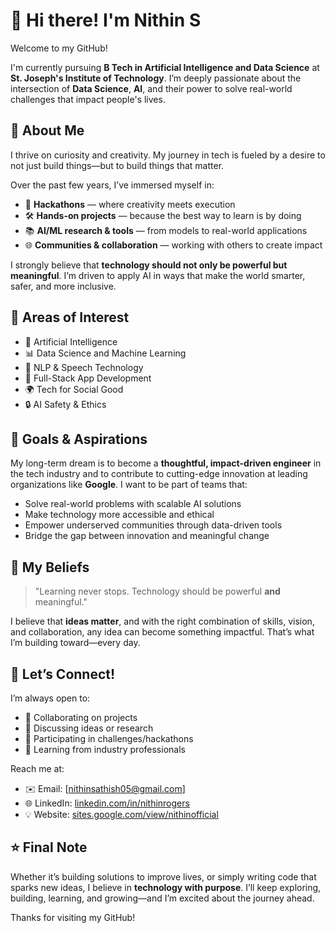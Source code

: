 # 👋 Hi there! I'm Nithin S

Welcome to my GitHub!

I'm currently pursuing **B Tech in Artificial Intelligence and Data Science** at **St. Joseph's Institute of Technology**. I’m deeply passionate about the intersection of **Data Science**, **AI**, and their power to solve real-world challenges that impact people's lives.

## 🌟 About Me

I thrive on curiosity and creativity. My journey in tech is fueled by a desire to not just build things—but to build things that matter.

Over the past few years, I’ve immersed myself in:

- 🚀 **Hackathons** — where creativity meets execution  
- 🛠 **Hands-on projects** — because the best way to learn is by doing  
- 📚 **AI/ML research & tools** — from models to real-world applications  
- 🌐 **Communities & collaboration** — working with others to create impact

I strongly believe that **technology should not only be powerful but meaningful**. I’m driven to apply AI in ways that make the world smarter, safer, and more inclusive.


## 🧠 Areas of Interest

- 🤖 Artificial Intelligence
- 📊 Data Science and Machine Learning
- 🧠 NLP & Speech Technology
- 📱 Full-Stack App Development
- 🌍 Tech for Social Good
- 🔒 AI Safety & Ethics

## 💼 Goals & Aspirations

My long-term dream is to become a **thoughtful, impact-driven engineer** in the tech industry and to contribute to cutting-edge innovation at leading organizations like **Google**. I want to be part of teams that:

- Solve real-world problems with scalable AI solutions  
- Make technology more accessible and ethical  
- Empower underserved communities through data-driven tools  
- Bridge the gap between innovation and meaningful change


## 📌 My Beliefs

> "Learning never stops. Technology should be powerful **and** meaningful."

I believe that **ideas matter**, and with the right combination of skills, vision, and collaboration, any idea can become something impactful. That’s what I’m building toward—every day.


## 🤝 Let’s Connect!

I’m always open to:

- 🚀 Collaborating on projects  
- 💬 Discussing ideas or research  
- 🧭 Participating in challenges/hackathons  
- 📢 Learning from industry professionals

Reach me at:

- ✉️ Email: [nithinsathish05@gmail.com]
- 🌐 LinkedIn: [linkedin.com/in/nithinrogers](https://www.linkedin.com/in/nithinrogers/) 
- 💡 Website: [sites.google.com/view/nithinofficial](https://sites.google.com/view/nithinofficial/)


## ⭐ Final Note

Whether it’s building solutions to improve lives, or simply writing code that sparks new ideas, I believe in **technology with purpose**. I’ll keep exploring, building, learning, and growing—and I’m excited about the journey ahead.

Thanks for visiting my GitHub!


